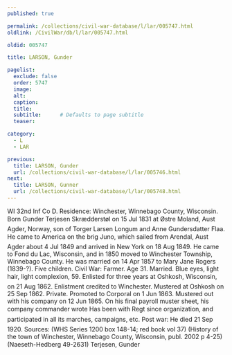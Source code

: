 ```yaml
---
published: true

permalink: /collections/civil-war-database/l/lar/005747.html
oldlink: /CivilWar/db/l/lar/005747.html

oldid: 005747

title: LARSON, Gunder

pagelist:
  exclude: false
  order: 5747
  image: 
  alt:
  caption:
  title:
  subtitle:      # Defaults to page subtitle
  teaser:

category: 
  - L 
  - LAR

previous:
  title: LARSON, Gunder
  url: /collections/civil-war-database/l/lar/005746.html  
next:
  title: LARSON, Gunner
  url: /collections/civil-war-database/l/lar/005748.html   
---
```

WI 32nd Inf Co D. Residence: Winchester, Winnebago County, Wisconsin. Born &#147;Gunder Terjesen Skr&aelig;dderst&oslash;l&#148; on 15 Jul 1831 at &Oslash;stre Moland, Aust Agder, Norway, son of Torger Larsen Longum and Anne Gundersdatter Flaa. He came to America on the brig &#147;Juno&#148;, which sailed from Arendal, Aust Agder about 4 Jul 1849 and arrived in New York on 18 Aug 1849. He came to Fond du Lac, Wisconsin, and in 1850 moved to Winchester Township, Winnebago County. He was married on 14 Apr 1857 to Mary Jane Rogers (1839-?). Five children. Civil War: Farmer. Age 31. Married. Blue eyes, light hair, light complexion, 5&#146;9&#148;. Enlisted for three years at Oshkosh, Wisconsin, on 21 Aug 1862. Enlistment credited to Winchester. Mustered at Oshkosh on 25 Sep 1862. Private. Promoted to Corporal on 1 Jun 1863. Mustered out with his company on 12 Jun 1865. On his final payroll muster sheet, his company commander wrote &#147;Has been with Reg&#146;t since organization, and participated in all its marches, campaigns, etc.&#148; Post war: He died 21 Sep 1920. Sources: (WHS Series 1200 box 148-14; red book vol 37) (History of the town of Winchester, Winnebago County, Wisconsin, publ. 2002 p 4-25) (Naeseth-Hedberg &#146;49-2631) &#147;Terjesen, Gunder&#148;